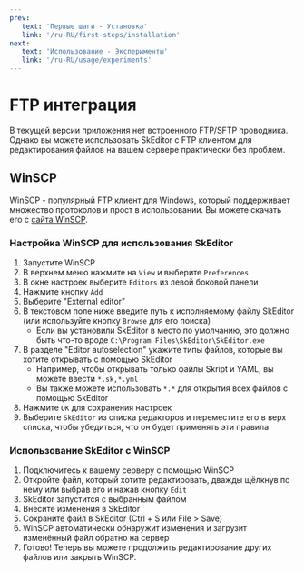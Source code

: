 ```yaml
---
prev:
   text: 'Первые шаги - Установка'
   link: '/ru-RU/first-steps/installation'
next: 
   text: 'Использование - Эксперименты'
   link: '/ru-RU/usage/experiments'
---
```


# FTP интеграция

В текущей версии приложения нет встроенного FTP/SFTP проводника.
Однако вы можете использовать SkEditor с FTP клиентом для редактирования файлов на вашем сервере практически без проблем.

## WinSCP

WinSCP - популярный FTP клиент для Windows, который поддерживает множество протоколов и прост в использовании.
Вы можете скачать его с [сайта WinSCP](https://winscp.net/eng/download.php).

### Настройка WinSCP для использования SkEditor

1. Запустите WinSCP
2. В верхнем меню нажмите на `View` и выберите `Preferences`
3. В окне настроек выберите `Editors` из левой боковой панели
4. Нажмите кнопку `Add`
5. Выберите "External editor"
6. В текстовом поле ниже введите путь к исполняемому файлу SkEditor (или используйте кнопку `Browse` для его поиска)
    - Если вы установили SkEditor в место по умолчанию, это должно быть что-то вроде `C:\Program Files\SkEditor\SkEditor.exe`
7. В разделе "Editor autoselection" укажите типы файлов, которые вы хотите открывать с помощью SkEditor
    - Например, чтобы открывать только файлы Skript и YAML, вы можете ввести `*.sk,*.yml`
    - Вы также можете использовать `*.*` для открытия всех файлов с помощью SkEditor
8. Нажмите `OK` для сохранения настроек
9. Выберите `SkEditor` из списка редакторов и переместите его в верх списка, чтобы убедиться, что он будет применять эти правила

### Использование SkEditor с WinSCP

1. Подключитесь к вашему серверу с помощью WinSCP
2. Откройте файл, который хотите редактировать, дважды щёлкнув по нему или выбрав его и нажав кнопку `Edit`
3. SkEditor запустится с выбранным файлом
4. Внесите изменения в SkEditor
5. Сохраните файл в SkEditor (Ctrl + S или File > Save)
6. WinSCP автоматически обнаружит изменения и загрузит изменённый файл обратно на сервер
7. Готово! Теперь вы можете продолжить редактирование других файлов или закрыть WinSCP.